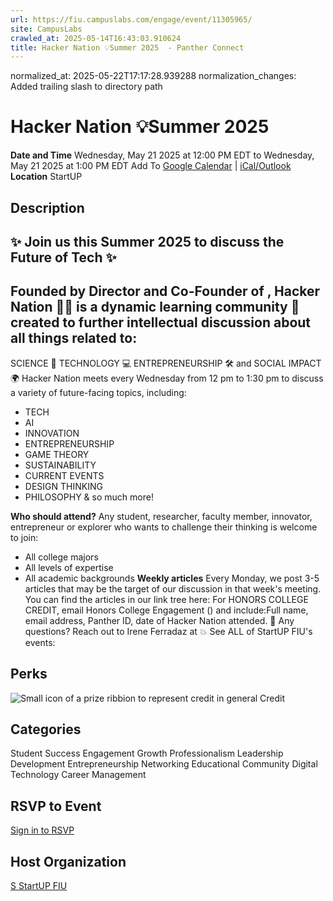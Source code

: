 ```yaml
---
url: https://fiu.campuslabs.com/engage/event/11305965/
site: CampusLabs
crawled_at: 2025-05-14T16:43:03.910624
title: Hacker Nation 💡Summer 2025  - Panther Connect
---
```

normalized_at: 2025-05-22T17:17:28.939288
normalization_changes: Added trailing slash to directory path

# Hacker Nation 💡Summer 2025 
**Date and Time**
Wednesday, May 21 2025 at 12:00 PM EDT  to 
Wednesday, May 21 2025 at 1:00 PM EDT
Add To [Google Calendar](https://fiu.campuslabs.com/engage/event/11305965/googlepublish) | [iCal/Outlook ](https://fiu.campuslabs.com/engage/event/11305965.ics)
**Location**
StartUP
## Description
## ✨ Join us this Summer 2025 to discuss the Future of Tech ✨
## Founded by  Director and Co-Founder of , Hacker Nation 👨‍🏫 is a dynamic learning community 🧠 created to further intellectual discussion about all things related to:
SCIENCE 🔬 TECHNOLOGY 💻 ENTREPRENEURSHIP 🛠️ and SOCIAL IMPACT🌍
Hacker Nation meets every Wednesday from 12 pm to 1:30 pm to discuss a variety of future-facing topics, including:
  * TECH
  * AI
  * INNOVATION
  * ENTREPRENEURSHIP
  * GAME THEORY
  * SUSTAINABILITY
  * CURRENT EVENTS
  * DESIGN THINKING
  * PHILOSOPHY & so much more!


**Who should attend?** Any student, researcher, faculty member, innovator, entrepreneur or explorer who wants to challenge their thinking is welcome to join:
* All college majors
* All levels of expertise
* All academic backgrounds
**Weekly articles**
Every Monday, we post 3-5 articles that may be the target of our discussion in that week's meeting. You can find the articles in our link tree here:
For HONORS COLLEGE CREDIT, email Honors College Engagement () and include:Full name, email address, Panther ID, date of Hacker Nation attended.
🔎 Any questions? Reach out to Irene Ferradaz at 
💥 See ALL of StartUP FIU's events: 
## Perks
![Small icon of a prize ribbion to represent credit in general](https://static.campuslabsengage.com/discovery/images/credit.svg) Credit 
## Categories
Student Success 
Engagement
Growth
Professionalism
Leadership Development
Entrepreneurship
Networking
Educational
Community
Digital Technology
Career Management
## RSVP to Event
[Sign in to RSVP](https://fiu.campuslabs.com/engage/account/login?returnUrl=/engage/event/11305965)
## Host Organization
[S StartUP FIU ](https://fiu.campuslabs.com/engage/organization/startupfiu)
